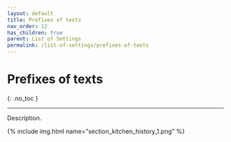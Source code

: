 ```yaml
---
layout: default
title: Prefixes of texts
nav_order: 12
has_children: true
parent: List of Settings
permalink: /list-of-settings/prefixes-of-texts
---
```


# Prefixes of texts
{: .no_toc }

---

Description.

{% include img.html name="section_kitchen_history_1.png" %}